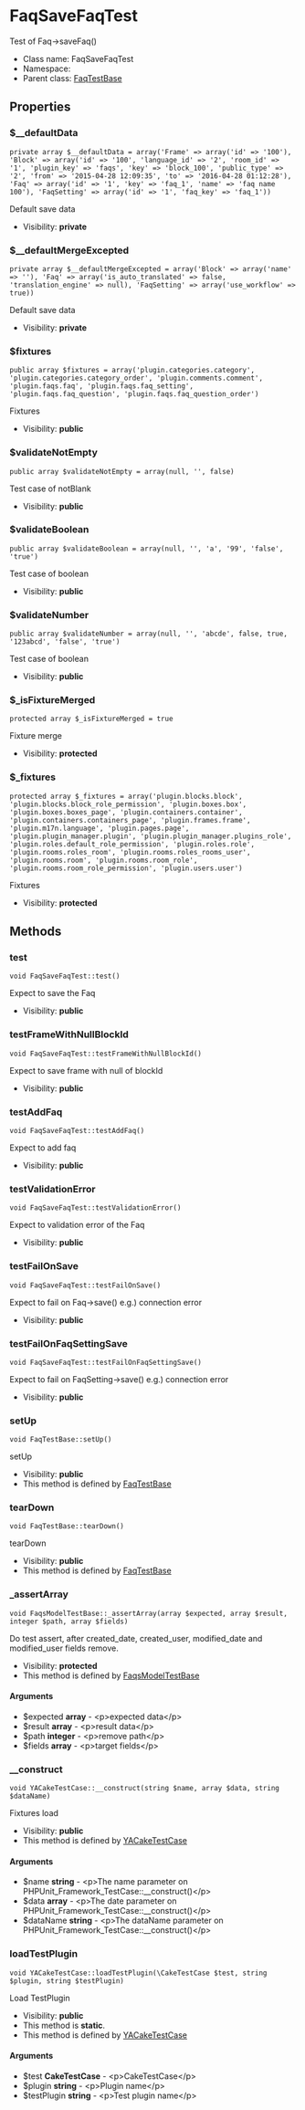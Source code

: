 FaqSaveFaqTest
===============

Test of Faq-&gt;saveFaq()




* Class name: FaqSaveFaqTest
* Namespace: 
* Parent class: [FaqTestBase](FaqTestBase.md)





Properties
----------


### $__defaultData

    private array $__defaultData = array('Frame' => array('id' => '100'), 'Block' => array('id' => '100', 'language_id' => '2', 'room_id' => '1', 'plugin_key' => 'faqs', 'key' => 'block_100', 'public_type' => '2', 'from' => '2015-04-28 12:09:35', 'to' => '2016-04-28 01:12:28'), 'Faq' => array('id' => '1', 'key' => 'faq_1', 'name' => 'faq name 100'), 'FaqSetting' => array('id' => '1', 'faq_key' => 'faq_1'))

Default save data



* Visibility: **private**


### $__defaultMergeExcepted

    private array $__defaultMergeExcepted = array('Block' => array('name' => ''), 'Faq' => array('is_auto_translated' => false, 'translation_engine' => null), 'FaqSetting' => array('use_workflow' => true))

Default save data



* Visibility: **private**


### $fixtures

    public array $fixtures = array('plugin.categories.category', 'plugin.categories.category_order', 'plugin.comments.comment', 'plugin.faqs.faq', 'plugin.faqs.faq_setting', 'plugin.faqs.faq_question', 'plugin.faqs.faq_question_order')

Fixtures



* Visibility: **public**


### $validateNotEmpty

    public array $validateNotEmpty = array(null, '', false)

Test case of notBlank



* Visibility: **public**


### $validateBoolean

    public array $validateBoolean = array(null, '', 'a', '99', 'false', 'true')

Test case of boolean



* Visibility: **public**


### $validateNumber

    public array $validateNumber = array(null, '', 'abcde', false, true, '123abcd', 'false', 'true')

Test case of boolean



* Visibility: **public**


### $_isFixtureMerged

    protected array $_isFixtureMerged = true

Fixture merge



* Visibility: **protected**


### $_fixtures

    protected array $_fixtures = array('plugin.blocks.block', 'plugin.blocks.block_role_permission', 'plugin.boxes.box', 'plugin.boxes.boxes_page', 'plugin.containers.container', 'plugin.containers.containers_page', 'plugin.frames.frame', 'plugin.m17n.language', 'plugin.pages.page', 'plugin.plugin_manager.plugin', 'plugin.plugin_manager.plugins_role', 'plugin.roles.default_role_permission', 'plugin.roles.role', 'plugin.rooms.roles_room', 'plugin.rooms.roles_rooms_user', 'plugin.rooms.room', 'plugin.rooms.room_role', 'plugin.rooms.room_role_permission', 'plugin.users.user')

Fixtures



* Visibility: **protected**


Methods
-------


### test

    void FaqSaveFaqTest::test()

Expect to save the Faq



* Visibility: **public**




### testFrameWithNullBlockId

    void FaqSaveFaqTest::testFrameWithNullBlockId()

Expect to save frame with null of blockId



* Visibility: **public**




### testAddFaq

    void FaqSaveFaqTest::testAddFaq()

Expect to add faq



* Visibility: **public**




### testValidationError

    void FaqSaveFaqTest::testValidationError()

Expect to validation error of the Faq



* Visibility: **public**




### testFailOnSave

    void FaqSaveFaqTest::testFailOnSave()

Expect to fail on Faq->save()
e.g.) connection error



* Visibility: **public**




### testFailOnFaqSettingSave

    void FaqSaveFaqTest::testFailOnFaqSettingSave()

Expect to fail on FaqSetting->save()
e.g.) connection error



* Visibility: **public**




### setUp

    void FaqTestBase::setUp()

setUp



* Visibility: **public**
* This method is defined by [FaqTestBase](FaqTestBase.md)




### tearDown

    void FaqTestBase::tearDown()

tearDown



* Visibility: **public**
* This method is defined by [FaqTestBase](FaqTestBase.md)




### _assertArray

    void FaqsModelTestBase::_assertArray(array $expected, array $result, integer $path, array $fields)

Do test assert, after created_date, created_user, modified_date and modified_user fields remove.



* Visibility: **protected**
* This method is defined by [FaqsModelTestBase](FaqsModelTestBase.md)


#### Arguments
* $expected **array** - &lt;p&gt;expected data&lt;/p&gt;
* $result **array** - &lt;p&gt;result data&lt;/p&gt;
* $path **integer** - &lt;p&gt;remove path&lt;/p&gt;
* $fields **array** - &lt;p&gt;target fields&lt;/p&gt;



### __construct

    void YACakeTestCase::__construct(string $name, array $data, string $dataName)

Fixtures load



* Visibility: **public**
* This method is defined by [YACakeTestCase](YACakeTestCase.md)


#### Arguments
* $name **string** - &lt;p&gt;The name parameter on PHPUnit_Framework_TestCase::__construct()&lt;/p&gt;
* $data **array** - &lt;p&gt;The date parameter on PHPUnit_Framework_TestCase::__construct()&lt;/p&gt;
* $dataName **string** - &lt;p&gt;The dataName parameter on PHPUnit_Framework_TestCase::__construct()&lt;/p&gt;



### loadTestPlugin

    void YACakeTestCase::loadTestPlugin(\CakeTestCase $test, string $plugin, string $testPlugin)

Load TestPlugin



* Visibility: **public**
* This method is **static**.
* This method is defined by [YACakeTestCase](YACakeTestCase.md)


#### Arguments
* $test **CakeTestCase** - &lt;p&gt;CakeTestCase&lt;/p&gt;
* $plugin **string** - &lt;p&gt;Plugin name&lt;/p&gt;
* $testPlugin **string** - &lt;p&gt;Test plugin name&lt;/p&gt;


